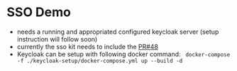 # SSO Demo

- needs a running and appropriated configured keycloak server (setup instruction will follow soon)
- currently the sso kit needs to include the [PR#48](https://github.com/vaadin/sso-kit/pull/48)
- Keycloak can be setup with following docker command:
  ` docker-compose -f ./keycloak-setup/docker-compose.yml up --build -d`

